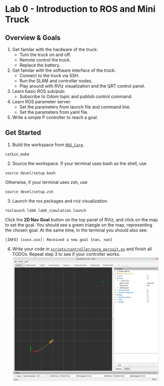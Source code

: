 # Lab 0 - Introduction to ROS and Mini Truck

## Overview & Goals
1. Get familar with the hardware of the truck:
    - Turn the truck on and off.
    - Remote control the truck.
    - Replace the battery.
2. Get familar with the software interface of the truck:
    - Connect to the truck via SSH.
    - Run the SLAM and controller nodes.
    - Play around with RViz visualization and the QRT control panel.
4. Learn basic ROS sub/pub:
    - Subscribe to Odom topic and publish control command.
5. Learn ROS parameter server:
    - Set the parameters from launch file and command line.
    - Set the parameters from yaml file.
6. Write a simple P controller to reach a goal.

## Get Started
1. Build the workspace from [`ROS_Core`](../..).
```
catkin_make
```
2. Source the workspace. If your terminal uses bash as the shell, use
```
source devel/setup.bash
```
Otherwise, if your terminal uses zsh, use
```
source devel/setup.zsh
```
3. Launch the ros packages and rviz visualization.
```
roslaunch lab0 lab0_simulation.launch
```
Click the **2D Nav Goal** button on the top panel of RViz, and click on the map to set the goal. You should see a green triangle on the map, representing the chosen goal. At the same time, in the terminal you should also see:
```
[INFO] [xxxx.xxx]: Received a new goal [nan, nan]
```

4. Write your code in [`scripts/controller/pure_pursuit.py`](scripts/controller/pure_pursuit.py) and finish all TODOs. Repeat step 3 to see if your controller works.
![](assets/example.png)
